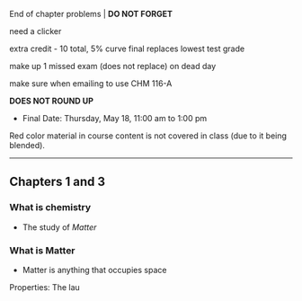End of chapter problems | **DO NOT FORGET**

need a clicker

extra credit - 10 total, 5% curve
final replaces lowest test grade

make up 1 missed exam (does not replace) on dead day

make sure when emailing to use CHM 116-A

**DOES NOT ROUND UP**

- Final Date: Thursday, May 18, 11:00 am to 1:00 pm

Red color material in course content is not covered in class (due to it being blended). 

---

## Chapters 1 and 3

### What is chemistry
- The study of *Matter*
### What is Matter
- Matter is anything that occupies space

Properties: The lau